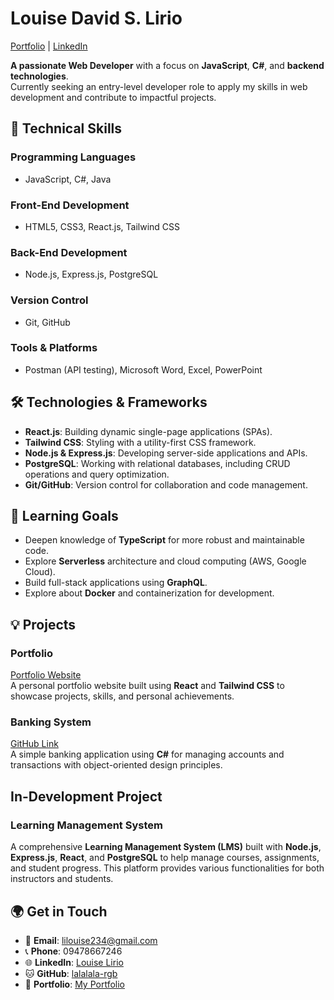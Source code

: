 # Louise David S. Lirio  
[Portfolio](https://portfolio-five-vert-36.vercel.app) | [LinkedIn](https://www.linkedin.com/in/louise-lirio)  

**A passionate Web Developer** with a focus on **JavaScript**, **C#**, and **backend technologies**.  
Currently seeking an entry-level developer role to apply my skills in web development and contribute to impactful projects.

## 🚀 **Technical Skills**

### **Programming Languages**
- JavaScript, C#, Java

### **Front-End Development**
- HTML5, CSS3, React.js, Tailwind CSS

### **Back-End Development**
- Node.js, Express.js, PostgreSQL

### **Version Control**
- Git, GitHub

### **Tools & Platforms**
- Postman (API testing), Microsoft Word, Excel, PowerPoint

## 🛠 **Technologies & Frameworks**

- **React.js**: Building dynamic single-page applications (SPAs).
- **Tailwind CSS**: Styling with a utility-first CSS framework.
- **Node.js & Express.js**: Developing server-side applications and APIs.
- **PostgreSQL**: Working with relational databases, including CRUD operations and query optimization.
- **Git/GitHub**: Version control for collaboration and code management.

## 🌱 **Learning Goals**
- Deepen knowledge of **TypeScript** for more robust and maintainable code.
- Explore **Serverless** architecture and cloud computing (AWS, Google Cloud).
- Build full-stack applications using **GraphQL**.
- Explore about **Docker** and containerization for development.

## 💡 **Projects**

### **Portfolio**
[Portfolio Website](https://portfolio-five-vert-36.vercel.app)  
A personal portfolio website built using **React** and **Tailwind CSS** to showcase projects, skills, and personal achievements.


### **Banking System**  
[GitHub Link](https://github.com/lalalala-rgb/banking-system)  
A simple banking application using **C#** for managing accounts and transactions with object-oriented design principles.


## **In-Development Project**

### **Learning Management System**
A comprehensive **Learning Management System (LMS)** built with **Node.js**, **Express.js**, **React**, and **PostgreSQL** to help manage courses, assignments, and student progress. This platform provides various functionalities for both instructors and students.


## 🌍 **Get in Touch**

- 📧 **Email**: lilouise234@gmail.com
- 📞 **Phone**: 09478667246
- 🌐 **LinkedIn**: [Louise Lirio](https://www.linkedin.com/in/louise-lirio)
- 🐱 **GitHub**: [lalalala-rgb](https://github.com/lalalala-rgb)
- 📝 **Portfolio**: [My Portfolio](https://portfolio-five-vert-36.vercel.app)
